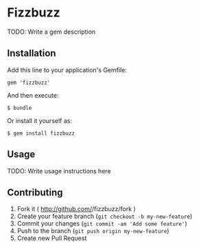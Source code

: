 # Fizzbuzz

TODO: Write a gem description

## Installation

Add this line to your application's Gemfile:

    gem 'fizzbuzz'

And then execute:

    $ bundle

Or install it yourself as:

    $ gem install fizzbuzz

## Usage

TODO: Write usage instructions here

## Contributing

1. Fork it ( http://github.com/<my-github-username>/fizzbuzz/fork )
2. Create your feature branch (`git checkout -b my-new-feature`)
3. Commit your changes (`git commit -am 'Add some feature'`)
4. Push to the branch (`git push origin my-new-feature`)
5. Create new Pull Request
